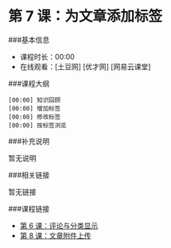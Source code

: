 第 7 课：为文章添加标签
==========================

###基本信息

- 课程时长：00:00
- 在线观看：[土豆网] [优才网] [网易云课堂]

###课程大纲

	[00:00] 知识回顾
	[00:00] 增加标签
	[00:00] 修改标签
	[00:00] 按标签浏览
	
###补充说明

暂无说明

###相关链接

暂无链接

###课程链接

- [第 6 课：评论与分类显示](../lecture6/lecture6.md)
- [第 8 课：文章附件上传](../lecture8/lecture8.md)
